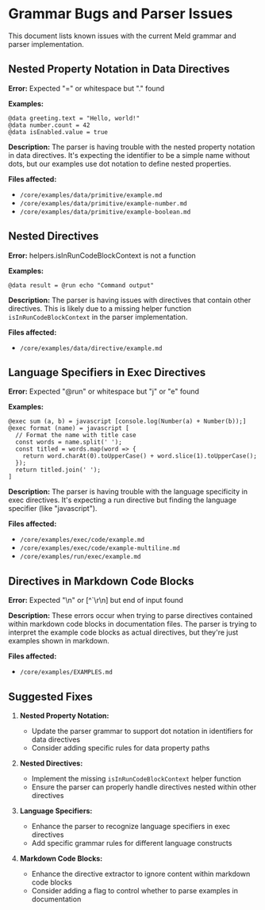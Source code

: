 # Grammar Bugs and Parser Issues

This document lists known issues with the current Meld grammar and parser implementation.

## Nested Property Notation in Data Directives

**Error:** Expected "=" or whitespace but "." found

**Examples:**
```
@data greeting.text = "Hello, world!"
@data number.count = 42
@data isEnabled.value = true
```

**Description:**
The parser is having trouble with the nested property notation in data directives. It's expecting the identifier to be a simple name without dots, but our examples use dot notation to define nested properties.

**Files affected:**
- `/core/examples/data/primitive/example.md`
- `/core/examples/data/primitive/example-number.md`
- `/core/examples/data/primitive/example-boolean.md`

## Nested Directives

**Error:** helpers.isInRunCodeBlockContext is not a function

**Examples:**
```
@data result = @run echo "Command output"
```

**Description:**
The parser is having issues with directives that contain other directives. This is likely due to a missing helper function `isInRunCodeBlockContext` in the parser implementation.

**Files affected:**
- `/core/examples/data/directive/example.md`

## Language Specifiers in Exec Directives

**Error:** Expected "@run" or whitespace but "j" or "e" found

**Examples:**
```
@exec sum (a, b) = javascript [console.log(Number(a) + Number(b));]
@exec format (name) = javascript [
  // Format the name with title case
  const words = name.split(' ');
  const titled = words.map(word => {
    return word.charAt(0).toUpperCase() + word.slice(1).toUpperCase();
  });
  return titled.join(' ');
]
```

**Description:**
The parser is having trouble with the language specificity in exec directives. It's expecting a run directive but finding the language specifier (like "javascript").

**Files affected:**
- `/core/examples/exec/code/example.md`
- `/core/examples/exec/code/example-multiline.md`
- `/core/examples/run/exec/example.md`

## Directives in Markdown Code Blocks

**Error:** Expected "\n" or [^`\r\n] but end of input found

**Description:**
These errors occur when trying to parse directives contained within markdown code blocks in documentation files. The parser is trying to interpret the example code blocks as actual directives, but they're just examples shown in markdown.

**Files affected:**
- `/core/examples/EXAMPLES.md`

## Suggested Fixes

1. **Nested Property Notation:**
   - Update the parser grammar to support dot notation in identifiers for data directives
   - Consider adding specific rules for data property paths

2. **Nested Directives:**
   - Implement the missing `isInRunCodeBlockContext` helper function
   - Ensure the parser can properly handle directives nested within other directives

3. **Language Specifiers:**
   - Enhance the parser to recognize language specifiers in exec directives
   - Add specific grammar rules for different language constructs

4. **Markdown Code Blocks:**
   - Enhance the directive extractor to ignore content within markdown code blocks
   - Consider adding a flag to control whether to parse examples in documentation